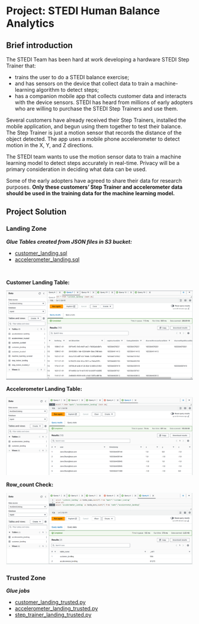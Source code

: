 # Project: STEDI Human Balance Analytics

## Brief introduction
The STEDI Team has been hard at work developing a hardware STEDI Step Trainer that:

- trains the user to do a STEDI balance exercise;
- and has sensors on the device that collect data to train a machine-learning algorithm to detect steps;
- has a companion mobile app that collects customer data and interacts with the device sensors.
STEDI has heard from millions of early adopters who are willing to purchase the STEDI Step Trainers and use them.

Several customers have already received their Step Trainers, installed the mobile application, and begun using them together to test their balance. The Step Trainer is just a motion sensor that records the distance of the object detected. The app uses a mobile phone accelerometer to detect motion in the X, Y, and Z directions.

The STEDI team wants to use the motion sensor data to train a machine learning model to detect steps accurately in real-time. Privacy will be a primary consideration in deciding what data can be used.

Some of the early adopters have agreed to share their data for research purposes. **Only these customers’ Step Trainer and accelerometer data should be used in the training data for the machine learning model.**

## Project Solution

### Landing Zone

_**Glue Tables created from  JSON files in S3 bucket:**_
* [customer_landing.sql](./scripts/customer_landing.sql) 
* [accelerometer_landing.sql](./scripts/accelerometer_landing.sql) 
<br>

**Customer Landing Table:**

![customer_landing](/screenshots/customer_landing.png)

**Accelerometer Landing Table:**

![customer_landing](/screenshots/accelerometer_landing.png)

**Row_count Check:**

![customer_landing](/screenshots/customer_accelerometer_landing_rowcount.png)


### Trusted Zone

_**Glue jobs**_
* [customer_landing_trusted.py](./scripts/customer_landing_trusted.py) 
* [accelerometer_landing_trusted.py](./scripts/accelerometer_landing_trusted.py) 
* [step_trainer_landing_trusted.py](./scripts/step_trainer_landing_trusted.py) 
